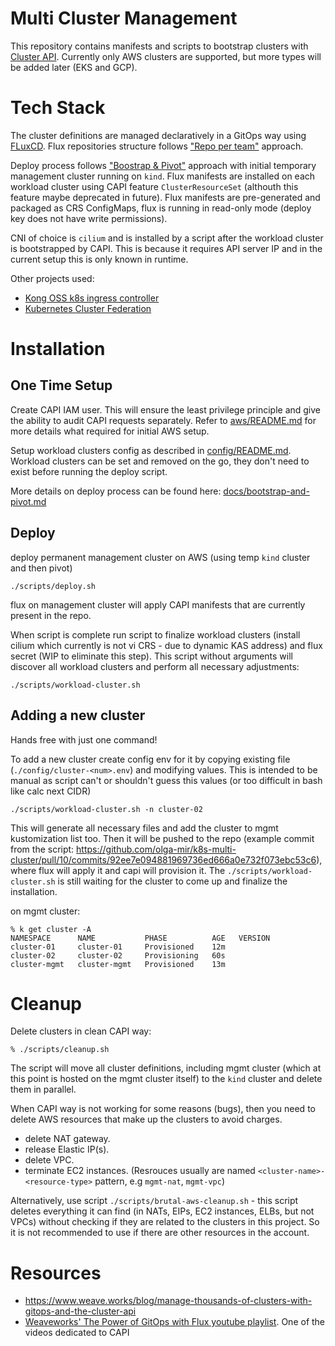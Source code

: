 # Multi Cluster Management

This repository contains manifests and scripts to bootstrap clusters with [Cluster API](https://github.com/kubernetes-sigs/cluster-api). Currently only AWS clusters are supported, but more types will be added later (EKS and GCP).

# Tech Stack

The cluster definitions are managed declaratively in a GitOps way using [FLuxCD](https://fluxcd.io/). Flux repositories structure follows ["Repo per team"](https://fluxcd.io/docs/guides/repository-structure/#repo-per-team) approach.

Deploy process follows ["Boostrap & Pivot"](https://cluster-api.sigs.k8s.io/clusterctl/commands/move.html) approach with initial temporary management cluster running on `kind`.
Flux manifests are installed on each workload cluster using CAPI feature `ClusterResourceSet` (althouth this feature maybe deprecated in future). Flux manifests are pre-generated and packaged as CRS ConfigMaps, flux is running in read-only mode (deploy key does not have write permissions).

CNI of choice is `cilium` and is installed by a script after the workload cluster is bootstrapped by CAPI. This is because it requires API server IP and in the current setup this is only known in runtime.

Other projects used:

* [Kong OSS k8s ingress controller](https://docs.konghq.com/kubernetes-ingress-controller/)
* [Kubernetes Cluster Federation](https://github.com/kubernetes-sigs/kubefed/)

# Installation

## One Time Setup

Create CAPI IAM user. This will ensure the least privilege principle and give the ability to audit CAPI requests separately.
Refer to [aws/README.md](aws/README.md) for more details what required for initial AWS setup.

Setup workload clusters config as described in [config/README.md](config/README.md). Workload clusters can be set and removed on the go, they don't need to exist before running the deploy script.

More details on deploy process can be found here: [docs/bootstrap-and-pivot.md](docs/bootstrap-and-pivot.md)

## Deploy

deploy permanent management cluster on AWS (using temp `kind` cluster and then pivot)
```
./scripts/deploy.sh
```
flux on management cluster will apply CAPI manifests that are currently present in the repo.

When script is complete run script to finalize workload clusters (install cilium which currently is not vi CRS - due to dynamic KAS address) and flux secret (WIP to eliminate this step).
This script without arguments will discover all workload clusters and perform all necessary adjustments:
```
./scripts/workload-cluster.sh
```

## Adding a new cluster

Hands free with just one command!

To add a new cluster create config env for it by copying existing file (`./config/cluster-<num>.env`) and modifying values. This is intended to be manual as script can't or shouldn't guess this values (or too difficult in bash like calc next CIDR)

```
./scripts/workload-cluster.sh -n cluster-02
```

This will generate all necessary files and add the cluster to mgmt kustomization list too. Then it will be pushed to the repo (example commit from the script: https://github.com/olga-mir/k8s-multi-cluster/pull/10/commits/92ee7e094881969736ed666a0e732f073ebc53c6), where flux will apply it and capi will provision it. The `./scripts/workload-cluster.sh` is still waiting for the cluster to come up and finalize the installation.

on mgmt cluster:
```
% k get cluster -A
NAMESPACE      NAME           PHASE          AGE   VERSION
cluster-01     cluster-01     Provisioned    12m
cluster-02     cluster-02     Provisioning   60s
cluster-mgmt   cluster-mgmt   Provisioned    13m
```

# Cleanup

Delete clusters in clean CAPI way:
```
% ./scripts/cleanup.sh
```
The script will move all cluster definitions, including mgmt cluster (which at this point is hosted on the mgmt cluster itself) to the `kind` cluster and delete them in parallel.

When CAPI way is not working for some reasons (bugs), then you need to delete AWS resources that make up the clusters to avoid charges.

* delete NAT gateway.
* release Elastic IP(s).
* delete VPC.
* terminate EC2 instances.
(Resrouces usually are named `<cluster-name>-<resource-type>` pattern, e.g `mgmt-nat`, `mgmt-vpc`)

Alternatively, use script `./scripts/brutal-aws-cleanup.sh` - this script deletes everything it can find (in NATs, EIPs, EC2 instances, ELBs, but not VPCs) without checking if they are related to the clusters in this project. So it is not recommended to use if there are other resources in the account.

# Resources

* https://www.weave.works/blog/manage-thousands-of-clusters-with-gitops-and-the-cluster-api
* [Weaveworks' The Power of GitOps with Flux youtube playlist](https://www.youtube.com/playlist?list=PL9lTuCFNLaD3fI_g-NXWVxopnJ0adn65d). One of the videos dedicated to CAPI
